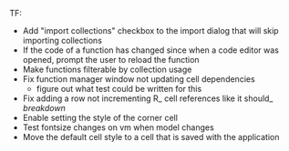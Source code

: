 ﻿TF:

- Add "import collections" checkbox to the import dialog that will skip importing collections
- If the code of a function has changed since when a code editor was opened, prompt the user to reload the function
- Make functions filterable by collection usage
- Fix function manager window not updating cell dependencies
	- figure out what test could be written for this
- Fix adding a row not incrementing R_ cell references like it should_ *breakdown*
- Enable setting the style of the corner cell
- Test fontsize changes on vm when model changes
- Move the default cell style to a cell that is saved with the application